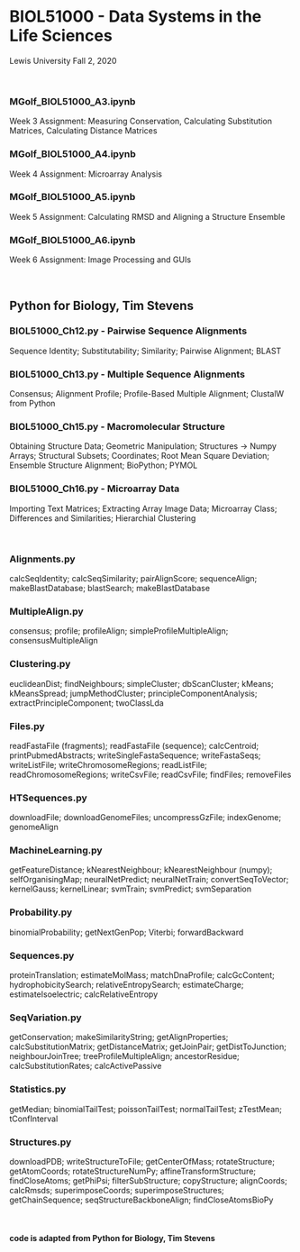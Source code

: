 # BIOL51000 - Data Systems in the Life Sciences
Lewis University Fall 2, 2020

<br />

### MGolf_BIOL51000_A3.ipynb 
Week 3 Assignment: Measuring Conservation, Calculating Substitution Matrices, Calculating Distance Matrices
### MGolf_BIOL51000_A4.ipynb 
Week 4 Assignment: Microarray Analysis
### MGolf_BIOL51000_A5.ipynb 
Week 5 Assignment: Calculating RMSD and Aligning a Structure Ensemble
### MGolf_BIOL51000_A6.ipynb 
Week 6 Assignment: Image Processing and GUIs

<br />

## Python for Biology, Tim Stevens
### BIOL51000_Ch12.py - Pairwise Sequence Alignments
Sequence Identity; Substitutability; Similarity; Pairwise Alignment; BLAST
### BIOL51000_Ch13.py - Multiple Sequence Alignments
Consensus; Alignment Profile; Profile-Based Multiple Alignment; ClustalW from Python
### BIOL51000_Ch15.py - Macromolecular Structure
Obtaining Structure Data; Geometric Manipulation; Structures -> Numpy Arrays; Structural Subsets; Coordinates; Root Mean Square Deviation; Ensemble Structure Alignment; BioPython; PYMOL
### BIOL51000_Ch16.py - Microarray Data
Importing Text Matrices; Extracting Array Image Data; Microarray Class; Differences and Similarities; Hierarchial Clustering

<br />

### Alignments.py
calcSeqIdentity; calcSeqSimilarity; pairAlignScore; sequenceAlign; makeBlastDatabase; blastSearch; makeBlastDatabase
### MultipleAlign.py
consensus; profile; profileAlign; simpleProfileMultipleAlign; consensusMultipleAlign
### Clustering.py
euclideanDist; findNeighbours; simpleCluster; dbScanCluster; kMeans; kMeansSpread; jumpMethodCluster; principleComponentAnalysis; extractPrincipleComponent; twoClassLda
### Files.py
readFastaFile (fragments); readFastaFile (sequence); calcCentroid; printPubmedAbstracts; writeSingleFastaSequence; writeFastaSeqs; writeListFile; writeChromosomeRegions; readListFile; readChromosomeRegions; writeCsvFile; readCsvFile; findFiles; removeFiles
### HTSequences.py
downloadFile; downloadGenomeFiles; uncompressGzFile; indexGenome; genomeAlign
### MachineLearning.py
getFeatureDistance; kNearestNeighbour; kNearestNeighbour (numpy); selfOrganisingMap; neuralNetPredict; neuralNetTrain; convertSeqToVector; kernelGauss; kernelLinear; svmTrain; svmPredict; svmSeparation
### Probability.py
binomialProbability; getNextGenPop; Viterbi; forwardBackward
### Sequences.py
proteinTranslation; estimateMolMass; matchDnaProfile; calcGcContent; hydrophobicitySearch; relativeEntropySearch; estimateCharge; estimateIsoelectric; calcRelativeEntropy
### SeqVariation.py
getConservation; makeSimilarityString; getAlignProperties; calcSubstitutionMatrix; getDistanceMatrix; getJoinPair; getDistToJunction; neighbourJoinTree; treeProfileMultipleAlign; ancestorResidue; calcSubstitutionRates; calcActivePassive
### Statistics.py
getMedian; binomialTailTest; poissonTailTest; normalTailTest; zTestMean; tConfInterval
### Structures.py
downloadPDB; writeStructureToFile; getCenterOfMass; rotateStructure; getAtomCoords; rotateStructureNumPy; affineTransformStructure; findCloseAtoms; getPhiPsi; filterSubStructure; copyStructure; alignCoords; calcRmsds; superimposeCoords; superimposeStructures; getChainSequence; seqStructureBackboneAlign; findCloseAtomsBioPy

<br />

#### code is adapted from Python for Biology, Tim Stevens

